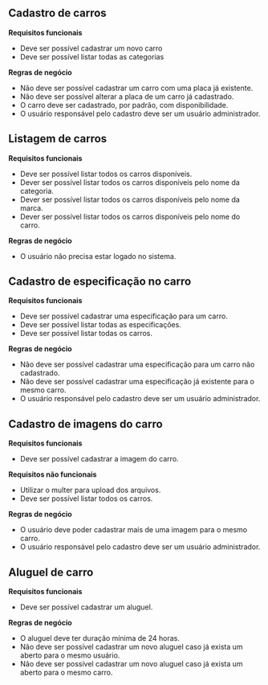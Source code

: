 ## Cadastro de carros

**Requisitos funcionais**
* Deve ser possível cadastrar um novo carro
* Deve ser possível listar todas as categorias

**Regras de negócio**
* Não deve ser possível cadastrar um carro com uma placa já existente.
* Não deve ser possível alterar a placa de um carro já cadastrado.
* O carro deve ser cadastrado, por padrão, com disponibilidade.
* O usuário responsável pelo cadastro deve ser um usuário administrador.

## Listagem de carros

**Requisitos funcionais**
* Deve ser possível listar todos os carros disponíveis.
* Dever ser possível listar todos os carros disponíveis pelo nome da categoria.
* Dever ser possível listar todos os carros disponíveis pelo nome da marca.
* Dever ser possível listar todos os carros disponíveis pelo nome do carro.

**Regras de negócio**
* O usuário não precisa estar logado no sistema.

## Cadastro de especificação no carro

**Requisitos funcionais**
* Deve ser possível cadastrar uma especificação para um carro.
* Deve ser possível listar todas as especificações.
* Deve ser possível listar todas os carros.

**Regras de negócio**
* Não deve ser possível cadastrar uma especificação para um carro não cadastrado.
* Não deve ser possível cadastrar uma especificação já existente para o mesmo carro.
* O usuário responsável pelo cadastro deve ser um usuário administrador.

## Cadastro de imagens do carro

**Requisitos funcionais**
* Deve ser possível cadastrar a imagem do carro.

**Requisitos não funcionais**
* Utilizar o multer para upload dos arquivos.
* Deve ser possível listar todos os carros.

**Regras de negócio**
* O usuário deve poder cadastrar mais de uma imagem para o mesmo carro.
* O usuário responsável pelo cadastro deve ser um usuário administrador.

## Aluguel de carro

**Requisitos funcionais**
* Deve ser possível cadastrar um aluguel.

**Regras de negócio**
* O aluguel deve ter duração mínima de 24 horas.
* Não deve ser possível cadastrar um novo aluguel caso já exista um aberto para o mesmo usuário.
* Não deve ser possível cadastrar um novo aluguel caso já exista um aberto para o mesmo carro.
